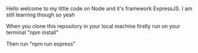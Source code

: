Hello welcome to my little code on Node and it's framework ExpressJS. I am still learning though so yeah

When you clone this repository in your local machine firstly run on your terminal "npm install" 

Then run "npm run express"